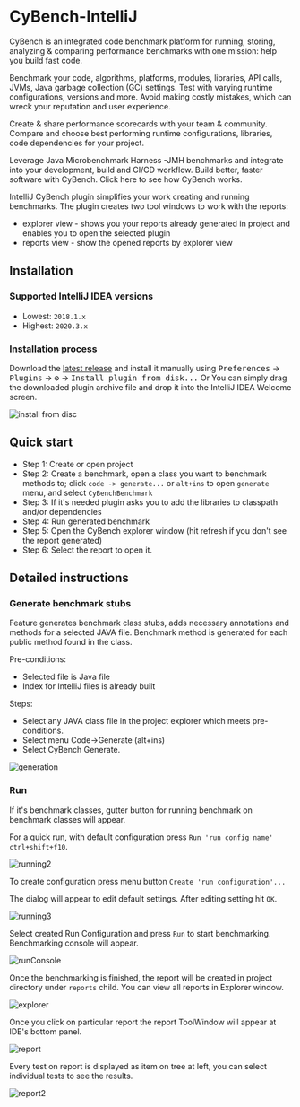 # CyBench-IntelliJ

CyBench is an integrated code benchmark platform for running, storing, analyzing & comparing performance benchmarks with
one mission: help you build fast code.

Benchmark your code, algorithms, platforms, modules, libraries, API calls, JVMs, Java garbage collection (GC) settings.
Test with varying runtime configurations, versions and more. Avoid making costly mistakes, which can wreck your
reputation and user experience.

Create & share performance scorecards with your team & community. Compare and choose best performing runtime
configurations, libraries, code dependencies for your project.

Leverage Java Microbenchmark Harness -JMH benchmarks and integrate into your development, build and CI/CD workflow.
Build better, faster software with CyBench. Click here to see how CyBench works.

IntelliJ CyBench plugin simplifies your work creating and running benchmarks. The plugin creates two tool windows to
work with the reports:

* explorer view - shows you your reports already generated in project and enables you to open the selected plugin
* reports view - show the opened reports by explorer view

## Installation

### Supported IntelliJ IDEA versions

* Lowest:  `2018.1.x`
* Highest: `2020.3.x`

### Installation process

Download the [latest release](https://github.com/K2NIO/gocypher-cybench-intellij/releases/latest) and install it
manually using
<kbd>Preferences</kbd> → <kbd>Plugins</kbd> → <kbd>⚙️</kbd> → <kbd>Install plugin from disk...</kbd>
Or You can simply drag the downloaded plugin archive file and drop it into the IntelliJ IDEA Welcome screen.

![install from disc][install]

## Quick start

* Step 1:    Create or open project
* Step 2:    Create a benchmark, open a class you want to benchmark methods to; click `code -> generate...` or `alt+ins`
  to open `generate` menu, and select `CyBenchBenchmark`
* Step 3:    If it's needed plugin asks you to add the libraries to classpath and/or dependencies
* Step 4:    Run generated benchmark
* Step 5:    Open the CyBench explorer window (hit refresh if you don't see the report generated)
* Step 6:    Select the report to open it.

## Detailed instructions

### Generate benchmark stubs

Feature generates benchmark class stubs, adds necessary annotations and methods for a selected JAVA file. Benchmark
method is generated for each public method found in the class.

Pre-conditions:

* Selected file is Java file
* Index for IntelliJ files is already built

Steps:

* Select any JAVA class file in the project explorer which meets pre-conditions.
* Select menu Code->Generate (alt+ins)
* Select CyBench Generate.

![generation]

### Run

If it's benchmark classes, gutter button for running benchmark on benchmark classes will appear.

For a quick run, with default configuration press `Run 'run config name' ctrl+shift+f10`.

![running2][]

To create configuration press menu button `Create 'run configuration'...`

The dialog will appear to edit default settings. After editing setting hit `OK`.

![running3]

Select created Run Configuration and press `Run` to start benchmarking. Benchmarking console will appear.

![runConsole]

Once the benchmarking is finished, the report will be created in project directory under `reports` child. You can view
all reports in Explorer window.

![explorer]

Once you click on particular report the report ToolWindow will appear at IDE's bottom panel.

![report]

Every test on report is displayed as item on tree at left, you can select individual tests to see the results.

![report2]

[install]: https://github.com/K2NIO/gocypher-cybench-intellij/raw/main/docs/img/install.JPG "Install manually"
[explorer]: https://github.com/K2NIO/gocypher-cybench-intellij/raw/main/docs/img/explorer.JPG ""
[generation]: https://github.com/K2NIO/gocypher-cybench-intellij/raw/main/docs/img/generating.JPG ""
[install2]: https://github.com/K2NIO/gocypher-cybench-intellij/raw/main/docs/img/install2.JPG ""
[report]: https://github.com/K2NIO/gocypher-cybench-intellij/raw/main/docs/img/report.JPG " "
[report2]: https://github.com/K2NIO/gocypher-cybench-intellij/raw/main/docs/img/report2.JPG " "
[runConsole]: https://github.com/K2NIO/gocypher-cybench-intellij/raw/main/docs/img/runConsole.JPG " "
[running1]: https://github.com/K2NIO/gocypher-cybench-intellij/raw/main/docs/img/running1.JPG " "
[running2]: https://github.com/K2NIO/gocypher-cybench-intellij/raw/main/docs/img/running2.JPG " "
[running3]: https://github.com/K2NIO/gocypher-cybench-intellij/raw/main/docs/img/running3.JPG " "
